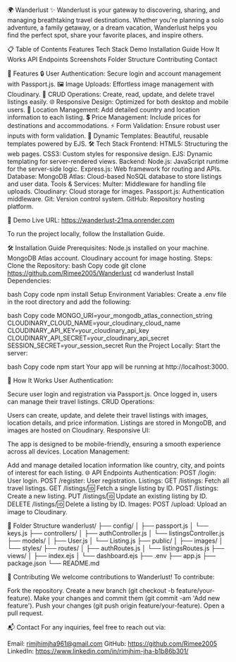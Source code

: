 🌍 Wanderlust ✨
Wanderlust is your gateway to discovering, sharing, and managing breathtaking travel destinations. Whether you're planning a solo adventure, a family getaway, or a dream vacation, Wanderlust helps you find the perfect spot, share your favorite places, and inspire others.

📋 Table of Contents
Features
Tech Stack
Demo
Installation Guide
How It Works
API Endpoints
Screenshots
Folder Structure
Contributing
Contact


🚀 Features
🔒 User Authentication: Secure login and account management with Passport.js.
🖼️ Image Uploads: Effortless image management with Cloudinary.
📝 CRUD Operations: Create, read, update, and delete travel listings easily.
🌐 Responsive Design: Optimized for both desktop and mobile users.
📌 Location Management: Add detailed country and location information to each listing.
💲 Price Management: Include prices for destinations and accommodations.
⚡ Form Validation: Ensure robust user inputs with form validation.
🎨 Dynamic Templates: Beautiful, reusable templates powered by EJS.
🛠️ Tech Stack
Frontend:
HTML5: Structuring the web pages.
CSS3: Custom styles for responsive design.
EJS: Dynamic templating for server-rendered views.
Backend:
Node.js: JavaScript runtime for the server-side logic.
Express.js: Web framework for routing and APIs.
Database:
MongoDB Atlas: Cloud-based NoSQL database to store listings and user data.
Tools & Services:
Multer: Middleware for handling file uploads.
Cloudinary: Cloud storage for images.
Passport.js: Authentication middleware.
Git: Version control system.
GitHub: Repository hosting platform.

🎥 Demo
Live URL: https://wanderlust-21ma.onrender.com

To run the project locally, follow the Installation Guide.

🛠️ Installation Guide
Prerequisites:
Node.js installed on your machine.
MongoDB Atlas account.
Cloudinary account for image hosting.
Steps:
Clone the Repository:
bash
Copy code
git clone https://github.com/Rimee2005/Wanderlust
cd wanderlust
Install Dependencies:

bash
Copy code
npm install
Setup Environment Variables: Create a .env file in the root directory and add the following:

bash
Copy code
MONGO_URI=your_mongodb_atlas_connection_string
CLOUDINARY_CLOUD_NAME=your_cloudinary_cloud_name
CLOUDINARY_API_KEY=your_cloudinary_api_key
CLOUDINARY_API_SECRET=your_cloudinary_api_secret
SESSION_SECRET=your_session_secret
Run the Project Locally: Start the server:

bash
Copy code
npm start
Your app will be running at http://localhost:3000.

📖 How It Works
User Authentication:

Secure user login and registration via Passport.js.
Once logged in, users can manage their travel listings.
CRUD Operations:

Users can create, update, and delete their travel listings with images, location details, and price information.
Listings are stored in MongoDB, and images are hosted on Cloudinary.
Responsive UI:

The app is designed to be mobile-friendly, ensuring a smooth experience across all devices.
Location Management:

Add and manage detailed location information like country, city, and points of interest for each listing.
🌐 API Endpoints
Authentication:
POST /login: User login.
POST /register: User registration.
Listings:
GET /listings: Fetch all travel listings.
GET /listings/:id: Fetch a single listing by ID.
POST /listings: Create a new listing.
PUT /listings/:id: Update an existing listing by ID.
DELETE /listings/:id: Delete a listing by ID.
Images:
POST /upload: Upload an image to Cloudinary.

📂 Folder Structure
wanderlust/
├── config/
│   ├── passport.js
│   └── keys.js
├── controllers/
│   ├── authController.js
│   └── listingsController.js
├── models/
│   ├── User.js
│   └── Listing.js
├── public/
│   ├── images/
│   └── styles/
├── routes/
│   ├── authRoutes.js
│   └── listingsRoutes.js
├── views/
│   ├── index.ejs
│   └── dashboard.ejs
├── .env
├── app.js
├── package.json
└── README.md


🤝 Contributing
We welcome contributions to Wanderlust! To contribute:

Fork the repository.
Create a new branch (git checkout -b feature/your-feature).
Make your changes and commit them (git commit -am 'Add new feature').
Push your changes (git push origin feature/your-feature).
Open a pull request.


📬 Contact
For any inquiries, feel free to reach out via:

Email: rimjhimjha961@gmail.com
GitHub: https://github.com/Rimee2005
LinkedIn: https://www.linkedin.com/in/rimjhim-jha-b1b86b301/


